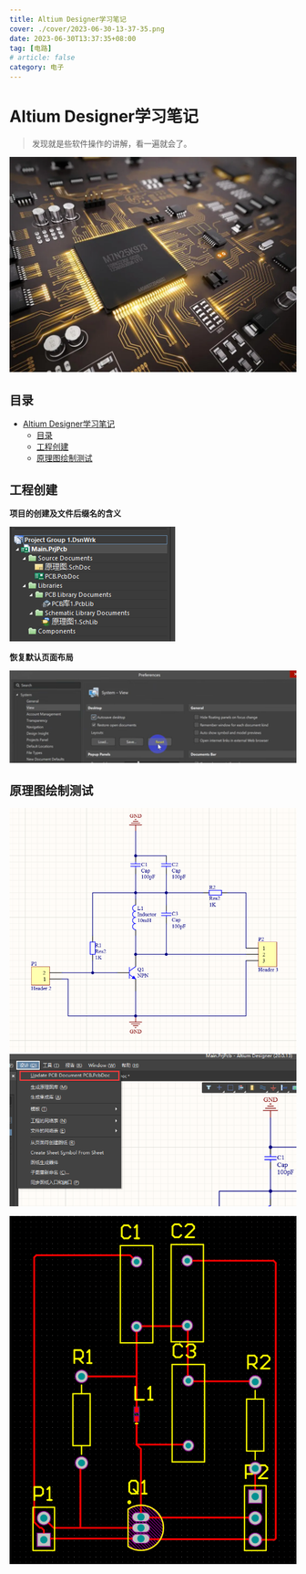 ```yaml
---
title: Altium Designer学习笔记
cover: ./cover/2023-06-30-13-37-35.png
date: 2023-06-30T13:37:35+08:00
tag: [电路]
# article: false
category: 电子
---
```


# Altium Designer学习笔记

> 发现就是些软件操作的讲解，看一遍就会了。

![](<./images/Altium Designer学习笔记.png>)

## 目录

- [Altium Designer学习笔记](#altium-designer学习笔记)
  - [目录](#目录)
  - [工程创建](#工程创建)
  - [原理图绘制测试](#原理图绘制测试)

## 工程创建

**项目的创建及文件后缀名的含义**

![](./images/2023-06-30-14-58-14.png)

**恢复默认页面布局**

![](./images/2023-06-30-15-06-16.png)

## 原理图绘制测试

![](./images/2023-06-30-15-43-02.png)
![](./images/2023-06-30-16-07-00.png)

![](./images/2023-06-30-16-06-03.png)
